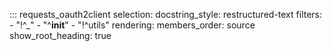 ::: requests_oauth2client
    selection:
        docstring_style: restructured-text
        filters:
            - "!^_"
            - "^__init__"
            - "!^utils"
    rendering:
        members_order: source
        show_root_heading: true

